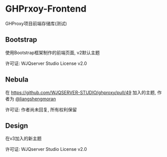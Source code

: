 # GHPrxoy-Frontend

GHProxy项目前端存储库(测试)

## Bootstrap

使用Bootstrap框架制作的前端页面, v2默认主题

许可证: WJQserver Studio License v2.0

## Nebula

在 https://github.com/WJQSERVER-STUDIO/ghproxy/pull/49 加入的主题, 作者为 [@liangshengmoran](https://github.com/liangshengmoran)

许可证: 作者尚未回复, 所有权利保留

## Design

在v3加入的新主题

许可证: WJQserver Studio License v2.0
